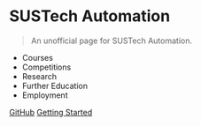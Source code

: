 
# SUSTech Automation

> An unofficial page for SUSTech Automation. 
- Courses
- Competitions
- Research
- Further Education
- Employment

[GitHub](https://github.com/squarezhong/SUSTech-Automation)
[Getting Started](/README.md)